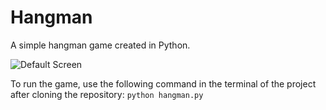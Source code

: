 # Hangman
A simple hangman game created in Python.

![Default Screen](https://user-images.githubusercontent.com/36089473/124055053-11d0ec00-d9d8-11eb-8a2b-681bae340fb9.PNG)

To run the game, use the following command in the terminal of the project after cloning the repository:
`python hangman.py`



